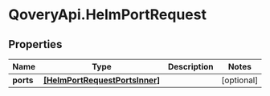 # QoveryApi.HelmPortRequest

## Properties

Name | Type | Description | Notes
------------ | ------------- | ------------- | -------------
**ports** | [**[HelmPortRequestPortsInner]**](HelmPortRequestPortsInner.md) |  | [optional] 


